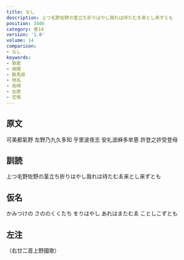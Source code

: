 ```yaml
---
title: なし
description: 上つ毛野佐野の茎立ち折りはやし我れは待たむゑ来とし来ずとも
position: 3406
category: 巻14
version: '1.0'
volume: 14
comparison:
- なし
keywords:
- 東歌
- 相聞
- 群馬県
- 地名
- 高崎
- 女歌
- 恋情
---
```


## 原文

可美都氣野 左野乃九久多知 乎里波夜志 安礼波麻多牟恵 許登之許受登母

## 訓読

上つ毛野佐野の茎立ち折りはやし我れは待たむゑ来とし来ずとも

## 仮名

かみつけの さののくくたち をりはやし あれはまたむゑ ことしこずとも

## 左注

（右廿二首上野國歌）
